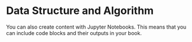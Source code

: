 # Data Structure and Algorithm
You can also create content with Jupyter Notebooks. This means that you can include
code blocks and their outputs in your book.

